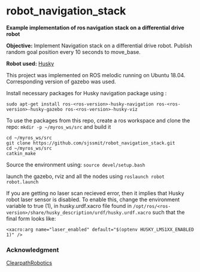 # robot_navigation_stack
**Example implementation of ros navigation stack on a differential drive robot**

**Objective:** Implement Navigation stack on a differential drive robot. Publish random goal position every 10 seconds to move_base.

**Robot used:** [Husky](http://wiki.ros.org/Robots/Husky)

This project was implemented on ROS melodic running on Ubuntu 18.04. Corresponding version of gazebo was used.

Install necessary packages for Husky navigation package using :

`sudo apt-get install ros-<ros-version>-husky-navigation ros-<ros-version>-husky-gazebo ros-<ros-version>-husky-viz`

To use the packages from this repo, create a ros workspace and clone the repo:
`mkdir -p ~/myros_ws/src` and build it
```
cd ~/myros_ws/src
git clone https://github.com/sjssmit/robot_navigation_stack.git
cd ~/myros_ws/src
catkin_make
```
Source the environment using:
`source devel/setup.bash`

launch the gazebo, rviz and all the nodes using
`roslaunch robot robot.launch`

If you are getting no laser scan recieved error, then it implies that Husky robot laser sensor is disabled. To enable this, change the environment variable to true (1), in  husky.urdf.xacro file found in 
`/opt/ros/<ros-version>/share/husky_description/urdf/husky.urdf.xacro`  such that the final form looks like:

`<xacro:arg name="laser_enabled" default="$(optenv HUSKY_LMS1XX_ENABLED 1)" />`

### Acknowledgment
[ClearpathRobotics](http://wiki.ros.org/ClearpathRobotics)
